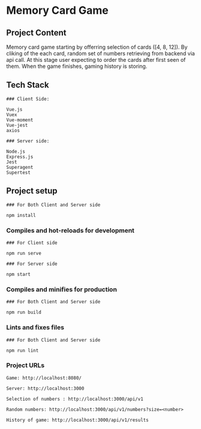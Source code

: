 # Memory Card Game

## Project Content

Memory card game starting by offerring selection of cards ([4, 8, 12]). By cliking of the each card, random set of numbers retrieving from backend via api call. At this stage user expecting to order the cards after first seen of them. When the game finishes, gaming history is storing. 
## Tech Stack

```
### Client Side:

Vue.js
Vuex
Vue-moment
Vue-jest
axios

### Server side:

Node.js
Express.js
Jest
Superagent
Supertest

```

## Project setup
```
### For Both Client and Server side

npm install
```

### Compiles and hot-reloads for development
```
### For Client side 

npm run serve

### For Server side

npm start
```

### Compiles and minifies for production
```
### For Both Client and Server side

npm run build
```

### Lints and fixes files
```
### For Both Client and Server side

npm run lint
```

### Project URLs

```
Game: http://localhost:8080/

Server: http://localhost:3000

Selection of numbers : http://localhost:3000/api/v1

Random numbers: http://localhost:3000/api/v1/numbers?size=<number>

History of game: http://localhost:3000/api/v1/results

```
